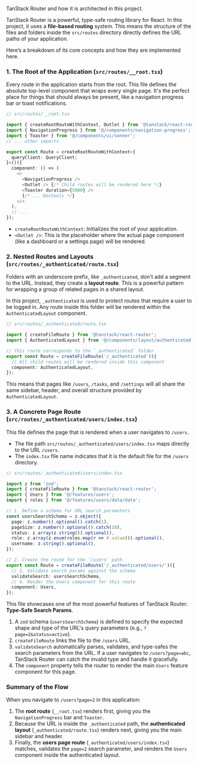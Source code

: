 TanStack Router and how it is architected in this project.

TanStack Router is a powerful, type-safe routing library for React. In this project, it uses a **file-based routing** system. This means the structure of the files and folders inside the `src/routes` directory directly defines the URL paths of your application.

Here’s a breakdown of its core concepts and how they are implemented here.

### 1. The Root of the Application (`src/routes/__root.tsx`)

Every route in the application starts from the root. This file defines the absolute top-level component that wraps every single page. It's the perfect place for things that should always be present, like a navigation progress bar or toast notifications.

```typescript
// src/routes/__root.tsx

import { createRootRouteWithContext, Outlet } from '@tanstack/react-router';
import { NavigationProgress } from '@/components/navigation-progress';
import { Toaster } from '@/components/ui/sonner';
// ... other imports

export const Route = createRootRouteWithContext<{
  queryClient: QueryClient;
}>()({
  component: () => (
    <>
      <NavigationProgress />
      <Outlet /> {/* Child routes will be rendered here */}
      <Toaster duration={5000} />
      {/* ... Devtools */}
    </>
  ),
  // ...
});
```

*   `createRootRouteWithContext`: Initializes the root of your application.
*   `<Outlet />`: This is the placeholder where the actual page component (like a dashboard or a settings page) will be rendered.

### 2. Nested Routes and Layouts (`src/routes/_authenticated/route.tsx`)

Folders with an underscore prefix, like `_authenticated`, don't add a segment to the URL. Instead, they create a **layout route**. This is a powerful pattern for wrapping a group of related pages in a shared layout.

In this project, `_authenticated` is used to protect routes that require a user to be logged in. Any route inside this folder will be rendered within the `AuthenticatedLayout` component.

```typescript
// src/routes/_authenticated/route.tsx

import { createFileRoute } from '@tanstack/react-router';
import { AuthenticatedLayout } from '@/components/layout/authenticated-layout';

// This route corresponds to the `_authenticated` folder
export const Route = createFileRoute('/_authenticated')({
  // All child routes will be rendered inside this component
  component: AuthenticatedLayout,
});
```

This means that pages like `/users`, `/tasks`, and `/settings` will all share the same sidebar, header, and overall structure provided by `AuthenticatedLayout`.

### 3. A Concrete Page Route (`src/routes/_authenticated/users/index.tsx`)

This file defines the page that is rendered when a user navigates to `/users`.

*   The file path `src/routes/_authenticated/users/index.tsx` maps directly to the URL `/users`.
*   The `index.tsx` file name indicates that it is the default file for the `/users` directory.

```typescript
// src/routes/_authenticated/users/index.tsx

import z from 'zod';
import { createFileRoute } from '@tanstack/react-router';
import { Users } from '@/features/users';
import { roles } from '@/features/users/data/data';

// 1. Define a schema for URL search parameters
const usersSearchSchema = z.object({
  page: z.number().optional().catch(1),
  pageSize: z.number().optional().catch(10),
  status: z.array(z.string()).optional(),
  role: z.array(z.enum(roles.map(r => r.value))).optional(),
  username: z.string().optional(),
});

// 2. Create the route for the '/users' path
export const Route = createFileRoute('/_authenticated/users/')({
  // 3. Validate search params against the schema
  validateSearch: usersSearchSchema,
  // 4. Render the Users component for this route
  component: Users,
});
```

This file showcases one of the most powerful features of TanStack Router: **Type-Safe Search Params**.

1.  A `zod` schema (`usersSearchSchema`) is defined to specify the expected shape and type of the URL's query parameters (e.g., `?page=2&status=active`).
2.  `createFileRoute` links the file to the `/users` URL.
3.  `validateSearch` automatically parses, validates, and type-safes the search parameters from the URL. If a user navigates to `/users?page=abc`, TanStack Router can catch the invalid type and handle it gracefully.
4.  The `component` property tells the router to render the main `Users` feature component for this page.

### Summary of the Flow

When you navigate to `/users?page=2` in this application:

1.  The **root route** (`__root.tsx`) renders first, giving you the `NavigationProgress` bar and `Toaster`.
2.  Because the URL is inside the `_authenticated` path, the **authenticated layout** (`_authenticated/route.tsx`) renders next, giving you the main sidebar and header.
3.  Finally, the **users page route** (`_authenticated/users/index.tsx`) matches, validates the `page=2` search parameter, and renders the `Users` component inside the authenticated layout.
